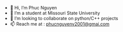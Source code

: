 - 👋 Hi, I’m Phuc Nguyen
- 🌱 I’m a student at Missouri State University
- 💞️ I’m looking to collaborate on python/C++ projects
- 📫 Reach me at : phucnguyenv2001@gmai.com
